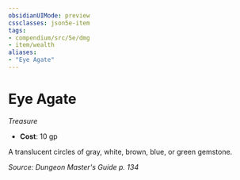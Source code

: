 ```yaml
---
obsidianUIMode: preview
cssclasses: json5e-item
tags:
- compendium/src/5e/dmg
- item/wealth
aliases: 
- "Eye Agate"
---
```

# Eye Agate
*Treasure*  

- **Cost**: 10 gp

A translucent circles of gray, white, brown, blue, or green gemstone.

*Source: Dungeon Master's Guide p. 134*